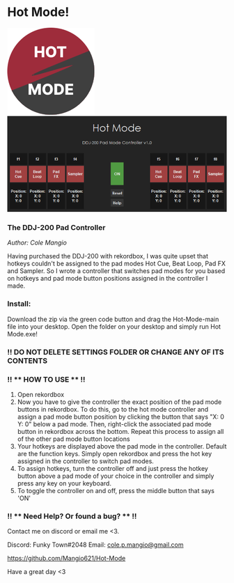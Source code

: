 # Hot Mode!

![](https://github.com/Mangio621/Hot-Mode/blob/main/Settings/icon.png)
![](https://github.com/Mangio621/Hot-Mode/blob/main/Settings/Preview.png)

### The DDJ-200 Pad Controller

*Author: Cole Mangio*

Having purchased the DDJ-200 with rekordbox, I was quite upset that 
hotkeys couldn't be assigned to the pad modes Hot Cue, Beat Loop, Pad FX and Sampler.
So I wrote a controller that switches pad modes for you
based on hotkeys and pad mode button positions assigned in the controller I made.

### Install:

Download the zip via the green code button and drag the Hot-Mode-main file into your desktop.
Open the folder on your desktop and simply run Hot Mode.exe!

### !! DO NOT DELETE SETTINGS FOLDER OR CHANGE ANY OF ITS CONTENTS

### !! ** HOW TO USE ** !!

1. Open rekordbox
2. Now you have to give the controller the exact position of the pad mode buttons in rekordbox. 
To do this, go to the hot mode controller and assign a pad mode button position by clicking
the button that says "X: 0 Y: 0" below a pad mode. Then, right-click the associated pad mode
button in rekordbox across the bottom. Repeat this process to assign all of the other
pad mode button locations
3. Your hotkeys are displayed above the pad mode in the controller. Default are the function keys.
Simply open rekordbox and press the hot key assigned in the controller to switch pad modes.
4. To assign hotkeys, turn the controller off and just press the hotkey button above a pad mode of 
your choice in the controller and simply press any key on your keyboard.
5. To toggle the controller on and off, press the middle button that says 'ON'

### !! ** Need Help? Or found a bug? ** !!
Contact me on discord or email me <3.

Discord: Funky Town#2048
Email: cole.p.mangio@gmail.com

https://github.com/Mangio621/Hot-Mode

Have a great day <3
